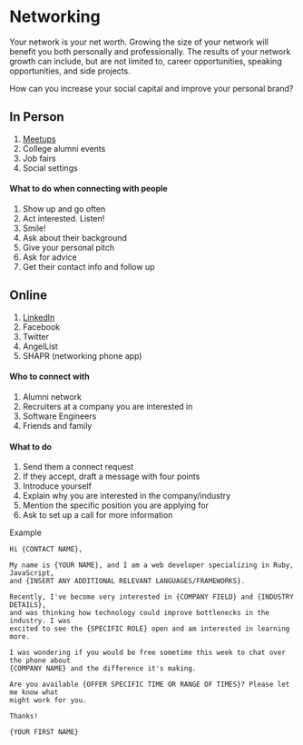 # Networking
Your network is your net worth. Growing the size of your network will benefit you both personally and professionally. The results of your network growth can include, but are not limited to, career opportunities, speaking opportunities, and side projects.

How can you increase your social capital and improve your personal brand?

## In Person
1. [Meetups][meetup]
2. College alumni events
3. Job fairs
4. Social settings

#### What to do when connecting with people
1. Show up and go often
2. Act interested. Listen!
3. Smile!
4. Ask about their background
5. Give your personal pitch
6. Ask for advice
7. Get their contact info and follow up

## Online
1. [LinkedIn][linkedin]
2. Facebook
3. Twitter
4. AngelList
5. SHAPR (networking phone app)

#### Who to connect with
1. Alumni network
2. Recruiters at a company you are interested in
3. Software Engineers
4. Friends and family

#### What to do
1. Send them a connect request
2. If they accept, draft a message with four points
  1. Introduce yourself
  2. Explain why you are interested in the company/industry
  3. Mention the specific position you are applying for
  4. Ask to set up a call for more information

Example
```
Hi {CONTACT NAME},  

My name is {YOUR NAME}, and I am a web developer specializing in Ruby, JavaScript,
and {INSERT ANY ADDITIONAL RELEVANT LANGUAGES/FRAMEWORKS}.   

Recently, I've become very interested in {COMPANY FIELD} and {INDUSTRY DETAILS},
and was thinking how technology could improve bottlenecks in the industry. I was
excited to see the {SPECIFIC ROLE} open and am interested in learning more. 

I was wondering if you would be free sometime this week to chat over the phone about
{COMPANY NAME} and the difference it's making.  

Are you available {OFFER SPECIFIC TIME OR RANGE OF TIMES}? Please let me know what 
might work for you. 

Thanks!

{YOUR FIRST NAME}
```

[meetup]: https://github.com/appacademy/ny-interviewing-curriculum/tree/master/interview-resources/meetups.md
[linkedin]: https://github.com/appacademy/ny-portfolio-curriculum/blob/master/online-presentation/linkedin.md
